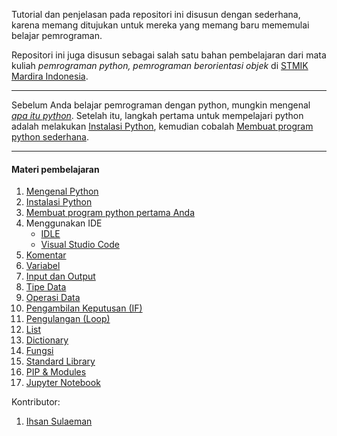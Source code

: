 Tutorial dan penjelasan pada repositori ini disusun dengan sederhana, karena memang ditujukan untuk mereka yang memang baru mememulai belajar pemrograman.

Repositori ini juga disusun sebagai salah satu bahan pembelajaran dari mata kuliah _pemrograman python, pemrograman berorientasi objek_ di [STMIK Mardira Indonesia](http://stmik-mi.ac.id).

---

Sebelum Anda belajar pemrograman dengan python, mungkin mengenal [_apa itu python_](01.-Mengenal-Python.md). Setelah itu, langkah pertama untuk mempelajari python adalah melakukan [Instalasi Python](02.-Instalasi-Python.md), kemudian cobalah [Membuat program python sederhana](03.-Membuat-program-python-pertama-Anda.md).

---
#### Materi pembelajaran
1. [Mengenal Python](01.-Mengenal-Python.md)
2. [Instalasi Python](02.-Instalasi-Python.md)
3. [Membuat program python pertama Anda](03.-Membuat-program-python-pertama-Anda.md)
4. Menggunakan IDE
   - [IDLE](04.-Menggunakan-IDLE.md)
   - [Visual Studio Code](04.-Menggunakan-VSCode.md)
5. [Komentar](05.-Komentar.md)
6. [Variabel](06.-Variabel.md)
7. [Input dan Output](07.-Input-dan-Output.md)
8. [Tipe Data](08.-Tipe-Data.md)
9.  [Operasi Data](09.-Operasi-Data.md)
10. [Pengambilan Keputusan (IF)](10.-if.md)
11. [Pengulangan (Loop)](11.-Pengulangan-(Loop).md)
12. [List](12.-List.md)
13. [Dictionary](13.-Dictionary.md)
14. [Fungsi](14.-Fungsi.md)
15. [Standard Library](15.-Standard-Library.md)
16. [PIP & Modules](16.-PIP-&-Modules.md)
17. [Jupyter Notebook](17.-Jupyter-Notebook.md)

Kontributor:
1. [Ihsan Sulaeman](https://github.com/ihsansul)